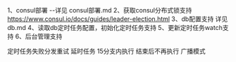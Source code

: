 1、consul部署
--详见 consul部署.md
2、获取consul分布式锁支持
https://www.consul.io/docs/guides/leader-election.html
3、db配置支持
详见 db.md
4、读取db定时任务配置，初始化定时任务支持
5、更新定时任务watch支持
6、后台管理支持


定时任务失败分发重试
延时任务
15分支内执行 结束后不再执行
广播模式